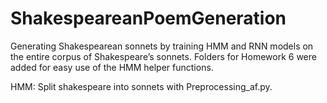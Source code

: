 # ShakespeareanPoemGeneration
Generating Shakespearean sonnets by training HMM and RNN models on the entire corpus of Shakespeare’s sonnets.  Folders for Homework 6 were added for easy use of the HMM helper functions.

HMM:
Split shakespeare into sonnets with Preprocessing_af.py.
